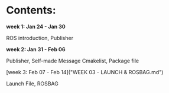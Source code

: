 # Contents:

**week 1: Jan 24 - Jan 30**

ROS introduction, Publisher

**week 2: Jan 31 - Feb 06**

Publisher, Self-made Message
Cmakelist, Package file

[week 3: Feb 07 - Feb 14]("WEEK 03 - LAUNCH & ROSBAG.md")

Launch File, ROSBAG

